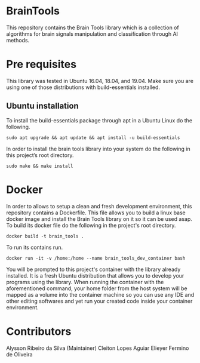 # BrainTools
 
This repository contains the Brain Tools library which is a collection of algorithms for brain signals manipulation and classification through AI methods.
 
# Pre requisites
 
This library was tested in Ubuntu 16.04, 18.04, and 19.04. Make sure you are using one of those distributions with build-essentials installed.
 
## Ubuntu installation
 
To install the build-essentials package through apt in a Ubuntu Linux do the following.
 
```
sudo apt upgrade && apt update && apt install -u build-essentials
```
 
In order to install the brain tools library into your system do the following in this project’s root directory.
 
```
sudo make && make install
```
 
# Docker
 
In order to allows to setup a clean and fresh development environment, this repository contains a Dockerfile. This file allows you to build a linux base docker image and install the Brain Tools library on it so it can be used asap. To build its docker file do the following in the project's root directory.

```
docker build -t brain_tools .
```

To run its contains run.

```
docker run -it -v /home:/home --name brain_tools_dev_container bash
```

You will be prompted to this project's container with the library already installed. It is a fresh Ubuntu distribution that allows you to develop your programs using the library. When running the container with the aforementioned command, your home folder from the host system will be mapped as a volume into the container machine so you can use any IDE and other editing softwares and yet run your created code inside your container environment. 

# Contributors

Alysson Ribeiro da Silva (Maintainer)
Cleiton Lopes Aguiar
Elieyer Fermino de Oliveira